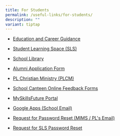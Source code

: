 ```yaml
---
title: For Students
permalink: /useful-links/for-students/
description: ""
variant: tiptap
---
```

<ul>
<li>
<p><a href="https://staging.d31lf6q9623hn3.amplifyapp.com/signature-programmes/education-and-career-guidance" rel="noopener noreferrer nofollow" target="_blank">Education and Career Guidance</a>
</p>
</li>
<li>
<p><a href="https://vle.learning.moe.edu.sg/login" rel="noopener noreferrer nofollow" target="_blank">Student Learning Space (SLS)</a>
</p>
</li>
<li>
<p><a href="https://plmgss.moe.edu.sg/school-library/" rel="noopener nofollow" target="_blank">School Library</a>
</p>
</li>
<li>
<p><a href="/files/alumniAppForm.pdf" rel="noopener noreferrer nofollow" target="_blank">Alumni Application Form</a>
</p>
</li>
<li>
<p><a href="https://sites.google.com/site/iheartplmgss/" rel="noopener noreferrer nofollow" target="_blank">PL Christian Ministry (PLCM)</a>
</p>
</li>
<li>
<p><a href="https://staging.d31lf6q9623hn3.amplifyapp.com/articles/announcements/school-canteen-online-feedback-forms" rel="noopener noreferrer nofollow" target="_blank">School Canteen Online Feedback Forms</a>
</p>
</li>
<li>
<p><a href="http://go.gov.sg/mysfsec" rel="noopener noreferrer nofollow" target="_blank">MySkillsFuture Portal</a>
</p>
</li>
<li>
<p><a href="https://mail.google.com/a/plmgss.edu.sg" rel="noopener noreferrer nofollow" target="_blank">Google Apps (School Email)</a>
</p>
</li>
<li>
<p><a href="https://goo.gl/oiafPt" rel="noopener noreferrer nofollow" target="_blank">Request for Password Reset (MIMS / PL's Email)</a>
</p>
</li>
<li>
<p><a href="http://bit.ly/SLS_PLMGSS" rel="noopener noreferrer nofollow" target="_blank">Request for SLS Password Reset</a>
</p>
</li>
</ul>
<p></p>